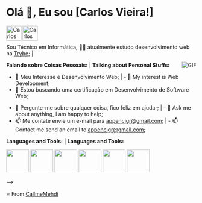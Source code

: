 # Olá 👋, Eu sou [Carlos Vieira!] <!-- (https://portfolio.callmemehdi.vercel.app/) -->

<a href="https://www.linkedin.com/in/cigr/">
  <img align="left" alt="Carlos Vieira" width="40px" src="https://image.flaticon.com/icons/png/512/1409/1409945.png" />
</a>
<!--   https://cdn.jsdelivr.net/npm/simple-icons@v3/icons/linkedin.svg -->
<a href="https://www.facebook.com/cigr">
  <img align="left" alt="Carlos Vieira" width="40px" src="https://image.flaticon.com/icons/png/512/1312/1312139.png" />
</a>
<!-- https://cdn.jsdelivr.net/npm/simple-icons@v3/icons/facebook.svg -->
<br />
<br />

Sou Técnico em Informática, 👨🏽 atualmente estudo desenvolvimento web na [Trybe](https://www.betrybe.com/?utm_medium=cpc&utm_source=google&utm_campaign=Brand&utm_content=ad03_din_h&gclid=Cj0KCQjwna2FBhDPARIsACAEc_UVb5HzSq-BUzzrOsBX1MAppUB0NC_-w8oIPb5nRqN48ZZ2fUHvId4aAmHfEALw_wcB); | 
<!-- - 👨🏽 I am currently studying web development at [Trybe](https://www.betrybe.com/?utm_medium=cpc&utm_source=google&utm_campaign=Brand&utm_content=ad03_din_h&gclid=Cj0KCQjwna2FBhDPARIsACAEc_UVb5HzSq-BUzzrOsBX1MAppUB0NC_-w8oIPb5nRqN48ZZ2fUHvId4aAmHfEALw_wcB); -->

<img align="right" alt="GIF" src="https://www.drenweb.com.br/assets/images/drenweb-artes.gif" />

**Falando sobre Coisas Pessoais:** | **Talking about Personal Stuffs:**                                                                                         
- 🤔 Meu Interesse é Desenvolvimento Web; | - 🤔 My interest is Web Development;
- 💼 Estou buscando uma certificação em Desenvolvimento de Software Web;
<!-- - 💼 I'm looking for a certification in Web Software Development; -->
- 💬 Pergunte-me sobre qualquer coisa, fico feliz em ajudar; | - 💬 Ask me about anything, I am happy to help;
- 📫 Me contate envie um e-mail para appencigr@gmail.com; | - 📫 Contact me send an email to appencigr@gmail.com;
<!-- - 📝 See my [Curriculum Vitae](https://drive.google.com/file/d/1q_ATZsO9c488VUxj1JuU--ZYe9IEqp4-/view?usp=sharing) to get more info. -->


**Languages and Tools:** | **Languages and Tools:**

<code><img height="60" src="https://image.flaticon.com/icons/png/512/4494/4494740.png"></code> <!-- Git -->
<code><img height="60" src="https://image.flaticon.com/icons/png/512/733/733609.png"></code> <!-- GitHub -->
<code><img height="60" src="https://image.flaticon.com/icons/png/512/919/919827.png"></code> <!-- HTML5 -->
<code><img height="60" src="https://image.flaticon.com/icons/png/512/919/919826.png"></code> <!-- CSS3 -->
<code><img height="60" src="https://image.flaticon.com/icons/png/512/1199/1199124.png"></code> <!-- Java Script -->
<code><img height="60" src="https://image.flaticon.com/icons/png/512/1260/1260667.png"></code> <!-- React -->
<!-- <code><img height="60" src=""></code> <!-- Java Script --> -->

⭐️ From [CallmeMehdi](https://github.com/CallmeMehdi)
